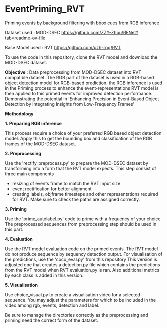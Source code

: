 # EventPriming_RVT
Priming events by background filtering with bbox cues from RGB inference

Dataset used : MOD-DSEC https://github.com/ZZY-Zhou/RENet?tab=readme-ov-file

Base Model used : RVT   https://github.com/uzh-rpg/RVT

To use the code in this repository, clone the RVT model and download the MOD-DSEC dataset.

**Objective** :
Data preprocessing from MOD-DSEC dataset into RVT compatible dataset.
The RGB part of the dataset is used in a RGB-based object detection model for RGB-based prediction.
the RGB inference is used in the Priming process to enhance the event-representations
RVT model is then applied to this primed events for improved detection performance.
Demonstrating the potential in 'Enhancing Precision in Event-Based Object Detection by Integrating Insights from Low-Frequency Frames'

**Methodology**

**1. Preparing RGB inference**

This process require a choice of your preferred RGB based object detection model.
Apply this to get the bounding box and classification of the RGB frames of the MOD-DSEC dataset.


**2. Preprocessing**

Use the 'rectify_preprocess.py' to prepare the MOD-DSEC dataset by transforming into a form that the RVT model expects.
This step consist of three main components
   - resizing of events frame to match the RVT input size
   - event rectification for better alignment
   - creating labels, objframe timesteps and other representations required for RVT.
Make sure to check the paths are assigned correctly.


**3. Priming**

Use the 'prime_autolabel.py' code to prime with a frequency of your choice.
The preprocessed sequences from preprocessing step should be used in this part.


**4. Evaluation**

Use the RVT model evaluation code on the primed events.
The RVT model do not produce sequence by sequency detection output. For visualisation of the predictions, use the 'coco_eval.py' from this repository
This version is adjusted one that creates a detection.py file which contains the predictions from the RVT model when RVT evaluation.py is ran.
Also additional metrics by each class is added in this version.


**5. Visualisation**

Use choice_visual.py to create a visualisation video for a selected sequence.
You may adjust the parameters for which to be included in the video among rgb, events, detection and label.



Be sure to manage the directories correctly as the preprocessing and priming need the correct form of the dataset.

